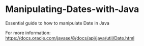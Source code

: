 # Manipulating-Dates-with-Java
Essential guide to how to manipulate Date in Java

For more information: https://docs.oracle.com/javase/8/docs/api/java/util/Date.html

